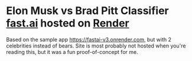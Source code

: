 # Elon Musk vs Brad Pitt Classifier [fast.ai](https://www.fast.ai) hosted  on [Render](https://render.com)

Based on the sample app https://fastai-v3.onrender.com, but with 2 celebrities instead of bears. Site is most probably not hosted when you're reading this, but it was a fun proof-of-concept for me. 

